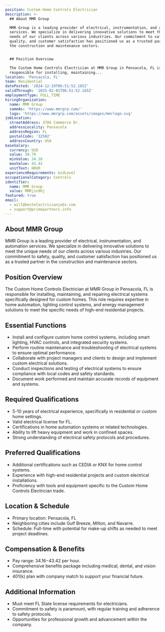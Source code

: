 ```yaml
---
position: Custom Home Controls Electrician
description: >-
  ## About MMR Group

  MMR Group is a leading provider of electrical, instrumentation, and automation
  services. We specialize in delivering innovative solutions to meet the unique
  needs of our clients across various industries. Our commitment to safety,
  quality, and customer satisfaction has positioned us as a trusted partner in
  the construction and maintenance sectors.


  ## Position Overview

  The Custom Home Controls Electrician at MMR Group in Pensacola, FL is
  responsible for installing, maintaining...
location: 'Pensacola, FL'
team: Residential
datePosted: '2024-12-19T06:51:52.165Z'
validThrough: '2025-02-01T06:51:52.165Z'
employmentType: FULL_TIME
hiringOrganization:
  name: MMR Group
  sameAs: 'https://www.mmrgrp.com/'
  logo: 'https://www.mmrgrp.com/assets/images/mmrlogo.svg'
jobLocation:
  streetAddress: 3704 Commerce Dr.
  addressLocality: Pensacola
  addressRegion: FL
  postalCode: '32502'
  addressCountry: USA
baseSalary:
  currency: USD
  value: 38.79
  minValue: 34.16
  maxValue: 43.42
  unitText: HOUR
experienceRequirements: midLevel
occupationalCategory: Controls
identifier:
  name: MMR Group
  value: MMRjin9hj
featured: true
email:
  - will@bestelectricianjobs.com
  - support@primepartners.info
---
```




## About MMR Group
MMR Group is a leading provider of electrical, instrumentation, and automation services. We specialize in delivering innovative solutions to meet the unique needs of our clients across various industries. Our commitment to safety, quality, and customer satisfaction has positioned us as a trusted partner in the construction and maintenance sectors.

## Position Overview
The Custom Home Controls Electrician at MMR Group in Pensacola, FL is responsible for installing, maintaining, and repairing electrical systems specifically designed for custom homes. This role requires expertise in home automation, lighting control systems, and energy management solutions to meet the specific needs of high-end residential projects.

## Essential Functions
- Install and configure custom home control systems, including smart lighting, HVAC controls, and integrated security systems.
- Perform routine maintenance and troubleshooting of electrical systems to ensure optimal performance.
- Collaborate with project managers and clients to design and implement custom electrical solutions.
- Conduct inspections and testing of electrical systems to ensure compliance with local codes and safety standards.
- Document work performed and maintain accurate records of equipment and systems.

## Required Qualifications
- 5-10 years of electrical experience, specifically in residential or custom home settings.
- Valid electrical license for FL.
- Certifications in home automation systems or related technologies.
- Ability to lift heavy equipment and work in confined spaces.
- Strong understanding of electrical safety protocols and procedures.

## Preferred Qualifications
- Additional certifications such as CEDIA or KNX for home control systems.
- Experience with high-end residential projects and custom electrical installations.
- Proficiency with tools and equipment specific to the Custom Home Controls Electrician trade.

## Location & Schedule
- Primary location: Pensacola, FL
- Neighboring cities include Gulf Breeze, Milton, and Navarre.
- Schedule: Full-time with potential for make-up shifts as needed to meet project deadlines.

## Compensation & Benefits
- Pay range: $34.16-$43.42 per hour.
- Comprehensive benefits package including medical, dental, and vision insurance.
- 401(k) plan with company match to support your financial future.

## Additional Information
- Must meet FL State license requirements for electricians.
- Commitment to safety is paramount, with regular training and adherence to safety protocols.
- Opportunities for professional growth and advancement within the company.
